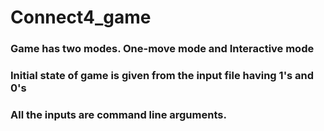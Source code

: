 # Connect4_game
### Game has two modes. One-move mode and Interactive mode
### Initial state of game is given from the input file having 1's and 0's
### All the inputs are command line arguments.
